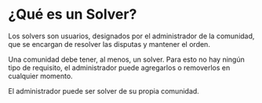 # ¿Qué es un Solver?

Los solvers son usuarios, designados por el administrador de la comunidad, que se encargan de resolver las disputas y mantener el orden.

Una comunidad debe tener, al menos, un solver. Para esto no hay ningún tipo de requisito, el administrador puede agregarlos o removerlos en cualquier momento.

El administrador puede ser solver de su propia comunidad.